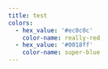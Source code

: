 ```yaml
---
title: test
colors:
  - hex_value: '#ec0c0c'
    color-name: really-red
  - hex_value: '#0018ff'
    color-name: super-blue
---
```


